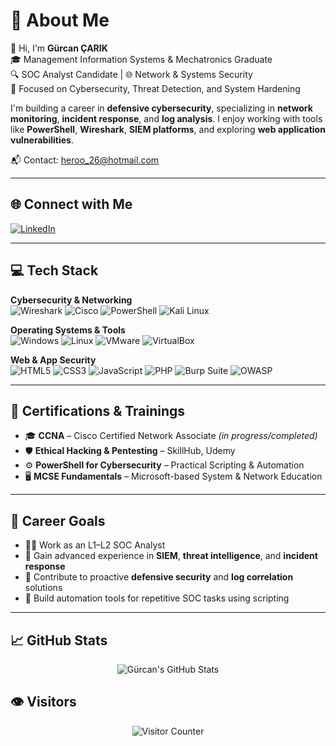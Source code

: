 # 💫 About Me

👋 Hi, I'm **Gürcan ÇARIK**  
🎓 Management Information Systems & Mechatronics Graduate  
🔍 SOC Analyst Candidate | 🌐 Network & Systems Security  
🎯 Focused on Cybersecurity, Threat Detection, and System Hardening  

I'm building a career in **defensive cybersecurity**, specializing in **network monitoring**, **incident response**, and **log analysis**. I enjoy working with tools like **PowerShell**, **Wireshark**, **SIEM platforms**, and exploring **web application vulnerabilities**.

📬 Contact: heroo_26@hotmail.com

---

## 🌐 Connect with Me

[![LinkedIn](https://img.shields.io/badge/LinkedIn-%230077B5.svg?style=flat&logo=linkedin&logoColor=white)](https://www.linkedin.com/in/g%C3%BCrcan-%C3%A7arik/)

---

## 💻 Tech Stack

**Cybersecurity & Networking**  
![Wireshark](https://img.shields.io/badge/Wireshark-1679A7?style=for-the-badge&logo=wireshark&logoColor=white)
![Cisco](https://img.shields.io/badge/Cisco-1BA0D7?style=for-the-badge&logo=cisco&logoColor=white)
![PowerShell](https://img.shields.io/badge/PowerShell-5391FE?style=for-the-badge&logo=powershell&logoColor=white)
![Kali Linux](https://img.shields.io/badge/Kali-557C94?style=for-the-badge&logo=kalilinux&logoColor=white)

**Operating Systems & Tools**  
![Windows](https://img.shields.io/badge/Windows-0078D6?style=for-the-badge&logo=windows&logoColor=white)
![Linux](https://img.shields.io/badge/Linux-FCC624?style=for-the-badge&logo=linux&logoColor=black)
![VMware](https://img.shields.io/badge/VMware-607078?style=for-the-badge&logo=vmware&logoColor=white)
![VirtualBox](https://img.shields.io/badge/VirtualBox-183A61?style=for-the-badge&logo=virtualbox&logoColor=white)

**Web & App Security**  
![HTML5](https://img.shields.io/badge/HTML5-E34F26?style=for-the-badge&logo=html5&logoColor=white)
![CSS3](https://img.shields.io/badge/CSS3-1572B6?style=for-the-badge&logo=css3&logoColor=white)
![JavaScript](https://img.shields.io/badge/JavaScript-F7DF1E?style=for-the-badge&logo=javascript&logoColor=black)
![PHP](https://img.shields.io/badge/PHP-777BB4?style=for-the-badge&logo=php&logoColor=white)
![Burp Suite](https://img.shields.io/badge/Burp%20Suite-F26733?style=for-the-badge&logo=burpsuite&logoColor=white)
![OWASP](https://img.shields.io/badge/OWASP-000000?style=for-the-badge&logo=owasp&logoColor=white)

---

## 🧠 Certifications & Trainings

- 🎓 **CCNA** – Cisco Certified Network Associate *(in progress/completed)*
- 🛡️ **Ethical Hacking & Pentesting** – SkillHub, Udemy
- ⚙️ **PowerShell for Cybersecurity** – Practical Scripting & Automation
- 🖥️ **MCSE Fundamentals** – Microsoft-based System & Network Education

---

## 🚀 Career Goals

- 🕵️‍♂️ Work as an L1–L2 SOC Analyst  
- 📡 Gain advanced experience in **SIEM**, **threat intelligence**, and **incident response**  
- 🔐 Contribute to proactive **defensive security** and **log correlation** solutions  
- 🧰 Build automation tools for repetitive SOC tasks using scripting

---

## 📈 GitHub Stats

<p align="center">
  <img src="https://github-readme-stats.vercel.app/api?username=GurcanCarik&show_icons=true&theme=radical" alt="Gürcan's GitHub Stats" />
</p>

## 👁️ Visitors

<p align="center">
  <img src="https://komarev.com/ghpvc/?username=GurcanCarik&label=Visitors&color=0e75b6&style=flat" alt="Visitor Counter" />
</p>

